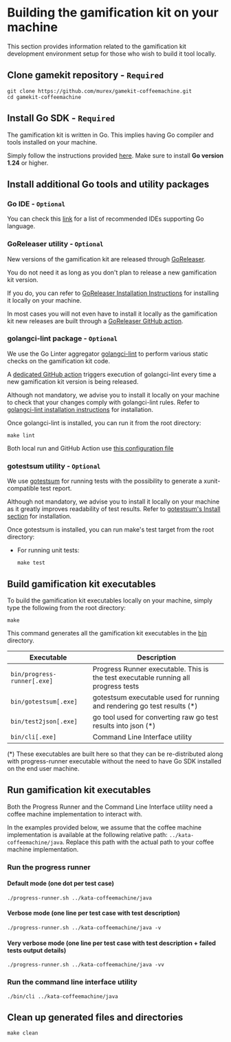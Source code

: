 # Building the gamification kit on your machine

This section provides information related to the gamification kit development environment setup for those who wish to
build it tool locally.

## Clone gamekit repository - `Required`

```shell
git clone https://github.com/murex/gamekit-coffeemachine.git
cd gamekit-coffeemachine
```

## Install Go SDK - `Required`

The gamification kit is written in Go. This implies having Go compiler and tools installed on your machine.

Simply follow the instructions provided [here](https://go.dev/). Make sure to install **Go version 1.24** or higher.

## Install additional Go tools and utility packages

### Go IDE - `Optional`

You can check this [link](https://www.tabnine.com/blog/top-7-golang-ides-for-go-developers/)
for a list of recommended IDEs supporting Go language.

### GoReleaser utility - `Optional`

New versions of the gamification kit are released through [GoReleaser](https://goreleaser.com/).

You do not need it as long as you don't plan to release a new gamification kit version.

If you do, you can refer to [GoReleaser Installation Instructions](https://goreleaser.com/install/)
for installing it locally on your machine.

In most cases you will not even have to install it locally as the gamification kit new releases are built through
a [GoReleaser GitHub action](../.github/workflows/go_releaser.yml).

### golangci-lint package - `Optional`

We use the Go Linter aggregator [golangci-lint](https://golangci-lint.run/) to perform various static checks on the
gamification kit
code.

A [dedicated GitHub action](../.github/workflows/go_releaser.yml) triggers execution of golangci-lint every time a new
gamification kit version is being released.

Although not mandatory, we advise you to install it locally on your machine to check that your changes comply with
golangci-lint rules. Refer to [golangci-lint installation instructions](https://golangci-lint.run/welcome/install/)
for installation.

Once golangci-lint is installed, you can run it from the root directory:

```shell
make lint
```

Both local run and GitHub Action use [this configuration file](../.golangci.yml)

### gotestsum utility - `Optional`

We use [gotestsum](https://github.com/gotestyourself/gotestsum) for running tests
with the possibility to generate a xunit-compatible test report.

Although not mandatory, we advise you to install it locally on your machine as it greatly improves
readability of test results.
Refer to [gotestsum's Install section](https://github.com/gotestyourself/gotestsum#install)
for installation.

Once gotestsum is installed, you can run make's test target from the root directory:

- For running unit tests:

  ```shell
  make test
  ```

## Build gamification kit executables

To build the gamification kit executables locally on your machine, simply type the following from the root directory:

```shell
make
```

This command generates all the gamification kit executables in the [bin](../bin) directory.

| Executable                  | Description                                                                        |
|-----------------------------|------------------------------------------------------------------------------------|
| `bin/progress-runner[.exe]` | Progress Runner executable. This is the test executable running all progress tests |
| `bin/gotestsum[.exe]`       | gotestsum executable used for running and rendering go test results (*)            |
| `bin/test2json[.exe]`       | go tool used for converting raw go test results into json (*)                      |
| `bin/cli[.exe]`             | Command Line Interface utility                                                     |

(*) These executables are built here so that they can be re-distributed along with progress-runner executable
without the need to have Go SDK installed on the end user machine.

## Run gamification kit executables

Both the Progress Runner and the Command Line Interface utility need a coffee machine implementation to interact with.

In the examples provided below, we assume that the coffee machine implementation is available
at the following relative path: `../kata-coffeemachine/java`. Replace this path with the actual path to your
coffee machine implementation.

### Run the progress runner

#### Default mode (one dot per test case)

```shell
./progress-runner.sh ../kata-coffeemachine/java
```

#### Verbose mode (one line per test case with test description)

```shell
./progress-runner.sh ../kata-coffeemachine/java -v
```

#### Very verbose mode (one line per test case with test description + failed tests output details)

```shell
./progress-runner.sh ../kata-coffeemachine/java -vv
```

### Run the command line interface utility

```shell
./bin/cli ../kata-coffeemachine/java
```
## Clean up generated files and directories

```shell
make clean
```
